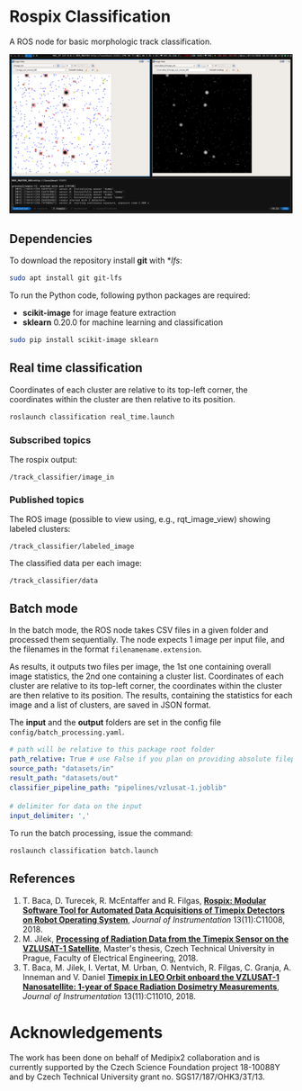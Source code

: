 # Rospix Classification

A ROS node for basic morphologic track classification.

![rospix](misc/rospix.png)

## Dependencies

To download the repository install **git** with **lfs*:
```bash
sudo apt install git git-lfs
```

To run the Python code, following python packages are required:
* **scikit-image** for image feature extraction
* **sklearn** 0.20.0 for machine learning and classification
```bash
sudo pip install scikit-image sklearn
```

## Real time classification

Coordinates of each cluster are relative to its top-left corner, the coordinates within the cluster are then relative to its position.

```bash
roslaunch classification real_time.launch
```
### Subscribed topics

The rospix output:
```
/track_classifier/image_in
```

### Published topics

The ROS image (possible to view using, e.g., rqt_image_view) showing labeled clusters:
```
/track_classifier/labeled_image
```

The classified data per each image:
```
/track_classifier/data
```

## Batch mode

In the batch mode, the ROS node takes CSV files in a given folder and processed them sequentially.
The node expects 1 image per input file, and the filenames in the format ``filenamename.extension``.

As results, it outputs two files per image, the 1st one containing overall image statistics, the 2nd one containing a cluster list.
Coordinates of each cluster are relative to its top-left corner, the coordinates within the cluster are then relative to its position.
The results, containing the statistics for each image and a list of clusters, are saved in JSON format.

The **input** and the **output** folders are set in the config file ```config/batch_processing.yaml```.

```yaml
# path will be relative to this package root folder
path_relative: True # use False if you plan on providing absolute filepaths
source_path: "datasets/in"
result_path: "datasets/out"
classifier_pipeline_path: "pipelines/vzlusat-1.joblib"

# delimiter for data on the input
input_delimiter: ','
```

To run the batch processing, issue the command:
```bash
roslaunch classification batch.launch
```

## References
1. T. Baca, D. Turecek, R. McEntaffer and R. Filgas, **[Rospix: Modular Software Tool for Automated Data Acquisitions of Timepix Detectors on Robot Operating System](http://stacks.iop.org/1748-0221/13/i=11/a=C11008)**, _Journal of Instrumentation_ 13(11):C11008, 2018.
2. M. Jilek, **[Processing of Radiation Data from the Timepix Sensor on the VZLUSAT-1 Satellite](https://dspace.cvut.cz/bitstream/handle/10467/77036/F3-DP-2018-Jilek-Martin-thesis.pdf)**, Master's thesis, Czech Technical University in Prague, Faculty of Electrical Engineering, 2018.
3. T. Baca, M. Jilek, I. Vertat, M. Urban, O. Nentvich, R. Filgas, C. Granja, A. Inneman and V. Daniel **[Timepix in LEO Orbit onboard the VZLUSAT-1 Nanosatellite: 1-year of Space Radiation Dosimetry Measurements](http://stacks.iop.org/1748-0221/13/i=11/a=C11010)**, _Journal of Instrumentation_ 13(11):C11010, 2018.

# Acknowledgements

The work has been done on behalf of Medipix2 collaboration and is currently supported by the Czech Science Foundation project 18-10088Y and by Czech Technical University grant no. SGS17/187/OHK3/3T/13.
